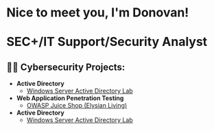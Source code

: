 <h1>Nice to meet you, I'm Donovan! <br/><br/> <a>SEC+/IT Support/Security Analyst</a>

<h2>👨‍💻 Cybersecurity Projects:</h2>

- <b>Active Directory</b>
  - [Windows Server Active Directory Lab](https://github.com/DonCastro23/active_directory)
- <b>Web Application Penetration Testing</b>
  - [OWASP Juice Shop (Elysian Living)](https://github.com/DonCastro23/pen_testing_report)
- <b>Active Directory</b>
  - [Windows Server Active Directory Lab](https://github.com/DonCastro23/active_directory)
<!--
**joshmadakor1/joshmadakor1** is a ✨ _special_ ✨ repository because its `README.md` (this file) appears on your GitHub profile.

Here are some ideas to get you started:

- 🔭 I’m currently working on ...
- 🌱 I’m currently learning ...
- 👯 I’m looking to collaborate on ...
- 🤔 I’m looking for help with ...
- 💬 Ask me about ...
- 📫 How to reach me: ...
- 😄 Pronouns: ...
- ⚡ Fun fact: ...
-->
